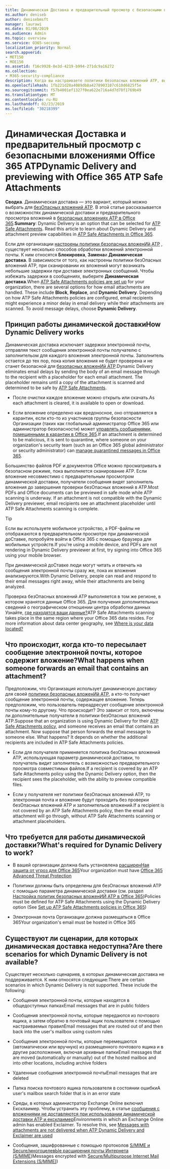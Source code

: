 ```yaml
---
title: Динамическая Доставка и предварительный просмотр с безопасными вложениями Office 365 ATP
ms.author: deniseb
author: denisebmsft
manager: laurawi
ms.date: 01/08/2019
ms.audience: Admin
ms.topic: overview
ms.service: O365-seccomp
localization_priority: Normal
search.appverid:
- MET150
- MOE150
ms.assetid: f16c9928-8e3d-4219-b994-271dc9a16272
ms.collection:
- M365-security-compliance
description: Когда вы настраиваете политики безопасных вложений ATP, вы выбираете динамическое предоставление, чтобы избежать задержки сообщений и разрешить пользователям просматривать сканируемые вложения.
ms.openlocfilehash: 1fb221d28a4089db8a4278903107c610d6825f5e
ms.sourcegitcommit: f57b4001ef1327f0ea622e716a4d7d78f1769b49
ms.translationtype: MT
ms.contentlocale: ru-RU
ms.lasthandoff: 02/23/2019
ms.locfileid: "30218399"
---
```

# <a name="dynamic-delivery-and-previewing-with-office-365-atp-safe-attachments"></a><span data-ttu-id="c6cc6-103">Динамическая Доставка и предварительный просмотр с безопасными вложениями Office 365 ATP</span><span class="sxs-lookup"><span data-stu-id="c6cc6-103">Dynamic Delivery and previewing with Office 365 ATP Safe Attachments</span></span>

<span data-ttu-id="c6cc6-p101">**Сводка**. Динамическая доставка — это вариант, который можно выбрать для [безОпасных вложений ATP](atp-safe-attachments.md). В этой статье рассказывается о возможностях динамической доставки и предварительного просмотра вложений в [безопасных вложениях ATP в Office 365](atp-safe-attachments.md).</span><span class="sxs-lookup"><span data-stu-id="c6cc6-p101">**Summary**: Dynamic Delivery is an option that can be selected for [ATP Safe Attachments](atp-safe-attachments.md). Read this article to learn about Dynamic Delivery and attachment preview capabilities in [ATP Safe Attachments in Office 365](atp-safe-attachments.md).</span></span>

<span data-ttu-id="c6cc6-p102">Если для организации [настроены политики безопасных вложенИй ATP](set-up-atp-safe-attachments-policies.md) , существует несколько способов обработки вложений электронной почты. К ним относятся **Блокировка**, **Замена**и **Динамическая доставка**. В зависимости от того, как настроены политики безОпасных вложений ATP, при сканировании их вложений могут возникать небольшие задержки при доставке электронных сообщений. Чтобы избежать задержки в сообщениях, выберите **Динамическая доставка**.</span><span class="sxs-lookup"><span data-stu-id="c6cc6-p102">When [ATP Safe Attachments policies are set up](set-up-atp-safe-attachments-policies.md) for your organization, there are several options for how email attachments are handled. These include **Block**, **Replace**, and **Dynamic Delivery**. Depending on how ATP Safe Attachments policies are configured, email recipients might experience a minor delay in email delivery while their attachments are scanned. To avoid message delays, choose **Dynamic Delivery**.</span></span>
  
## <a name="how-dynamic-delivery-works"></a><span data-ttu-id="c6cc6-110">Принцип работы динамической доставки</span><span class="sxs-lookup"><span data-stu-id="c6cc6-110">How Dynamic Delivery works</span></span>
  
<span data-ttu-id="c6cc6-p103">Динамическая доставка исключает задержки электронной почты, отправляя текст сообщения электронной почты получателю с заполнительом для каждого вложения электронной почты. Заполнитель остается до тех пор, пока копия вложения не будет проверена и не станет безопасной для [безопасных вложенИй ATP](atp-safe-attachments.md).</span><span class="sxs-lookup"><span data-stu-id="c6cc6-p103">Dynamic Delivery eliminates email delays by sending the body of an email message through to the recipient with a placeholder for each email attachment. The placeholder remains until a copy of the attachment is scanned and determined to be safe by [ATP Safe Attachments](atp-safe-attachments.md).</span></span> 

- <span data-ttu-id="c6cc6-113">После очистки каждое вложение можно открыть или скачать.</span><span class="sxs-lookup"><span data-stu-id="c6cc6-113">As each attachment is cleared, it is available to open or download.</span></span> 

- <span data-ttu-id="c6cc6-114">Если вложение определено как вредоносное, оно отправляется в карантин, если кто-то из участников группы безопасности Организации (таких как глобальный администратор Office 365 или администратор безопасности) может [управлять сообщениями, помещенными в карантин в Office 365](manage-quarantined-messages-and-files.md).</span><span class="sxs-lookup"><span data-stu-id="c6cc6-114">If an attachment is determined to be malicious, it is sent to quarantine, where someone on your organization's security team (such as an Office 365 global administrator or security administrator) can [manage quarantined messages in Office 365](manage-quarantined-messages-and-files.md).</span></span>

<span data-ttu-id="c6cc6-p104">Большинство файлов PDF и документов Office можно просматривать в безопасном режиме, пока выполняется сканирование ATP. Если вложение несовместимо с предварительным просмотром динамической доставки, получатели сообщения видят заполнитель вложения до завершения проверки безОпасных вложений в ATP.</span><span class="sxs-lookup"><span data-stu-id="c6cc6-p104">Most PDFs and Office documents can be previewed in safe mode while ATP scanning is underway. If an attachment is not compatible with the Dynamic Delivery previewer, email recipients see an attachment placeholder until ATP Safe Attachments scanning is complete.</span></span>

> [!TIP]
> <span data-ttu-id="c6cc6-117">Если вы используете мобильное устройство, а PDF-файлы не отображаются в предварительном просмотре при динамической доСтавке, попробуйте войти в Office 365 с помощью браузера для мобильных устройств.</span><span class="sxs-lookup"><span data-stu-id="c6cc6-117">If you're using a mobile device, and PDFs are not rendering in Dynamic Delivery previewer at first, try signing into Office 365 using your mobile browser.</span></span>

<span data-ttu-id="c6cc6-118">При динамической доСтавке люди могут читать и отвечать на сообщения электронной почты сразу же, пока их вложения анализируются.</span><span class="sxs-lookup"><span data-stu-id="c6cc6-118">With Dynamic Delivery, people can read and respond to their email messages right away, while their attachments are being analyzed.</span></span> 

<span data-ttu-id="c6cc6-p105">Проверка безОпасных вложений ATP выполняется в том же регионе, в котором хранятся данные Office 365. Для получения дополнительных сведений о географическом отношении центра обработки данных Узнайте, [где находятся ваши данные?](https://products.office.com/where-is-your-data-located?geo=All)</span><span class="sxs-lookup"><span data-stu-id="c6cc6-p105">ATP Safe Attachments scanning takes place in the same region where your Office 365 data resides. For more information about data center geography, see [Where is your data located?](https://products.office.com/where-is-your-data-located?geo=All)</span></span> 
  
## <a name="what-happens-when-someone-forwards-an-email-that-contains-an-attachment"></a><span data-ttu-id="c6cc6-121">Что происходит, когда кто-то пересылает сообщение электронной почты, которое содержит вложение?</span><span class="sxs-lookup"><span data-stu-id="c6cc6-121">What happens when someone forwards an email that contains an attachment?</span></span>

<span data-ttu-id="c6cc6-p106">Предположим, что Организация использует динамическую доставку для своей [политики безопасных вложенИй ATP](set-up-atp-safe-attachments-policies.md), а кто-то получает сообщение электронной почты, содержащее вложение. Теперь предположим, что пользователь переадресует сообщение электронной почты кому-то другому. Что происходит? Это зависит от того, включены ли дополнительные получатели в политики безОпасных вложений ATP.</span><span class="sxs-lookup"><span data-stu-id="c6cc6-p106">Suppose that an organization is using Dynamic Delivery for their [ATP Safe Attachments policy](set-up-atp-safe-attachments-policies.md), and someone receives an email that contains an attachment. Now suppose that person forwards the email message to someone else. What happens? It depends on whether the additional recipients are included in ATP Safe Attachments policies.</span></span>
  
- <span data-ttu-id="c6cc6-126">Если для получателя применяется политика безОпасных вложений ATP, использующая параметр динамической доставки, то получатель видит заполнитель с возможностью предварительного просмотра совместимых файлов.</span><span class="sxs-lookup"><span data-stu-id="c6cc6-126">If a recipient is covered by an ATP Safe Attachments policy using the Dynamic Delivery option, then the recipient sees the placeholder, with the ability to preview compatible files.</span></span>
    
- <span data-ttu-id="c6cc6-127">Если у получателя нет политики безОпасных вложений ATP, то электронная почта и вложение будут проходить без проверки безОпасных вложений ATP и заполнительов вложений.</span><span class="sxs-lookup"><span data-stu-id="c6cc6-127">If a recipient is not covered by an ATP Safe Attachments policy, then the email and attachment will go through, without ATP Safe Attachments scanning or attachment placeholders.</span></span>
    
## <a name="whats-required-for-dynamic-delivery-to-work"></a><span data-ttu-id="c6cc6-128">Что требуется для работы динамической доставки?</span><span class="sxs-lookup"><span data-stu-id="c6cc6-128">What's required for Dynamic Delivery to work?</span></span>

- <span data-ttu-id="c6cc6-129">В вашей организации должна быть установлена [расширенНая защита от угроз для Office 365](office-365-atp.md)</span><span class="sxs-lookup"><span data-stu-id="c6cc6-129">Your organization must have [Office 365 Advanced Threat Protection](office-365-atp.md)</span></span>
    
- <span data-ttu-id="c6cc6-130">Политики должны быть определены для безОпасных вложений ATP с помощью параметра динамической доставки (см. раздел [Настройка политик безопасных вложенИЙ ATP в Office 365](set-up-atp-safe-attachments-policies.md))</span><span class="sxs-lookup"><span data-stu-id="c6cc6-130">Policies must be defined for ATP Safe Attachments using the Dynamic Delivery option (See [Set up ATP Safe Attachments policies in Office 365](set-up-atp-safe-attachments-policies.md))</span></span>
    
- <span data-ttu-id="c6cc6-131">Электронная почта Организации должна размещаться в Office 365</span><span class="sxs-lookup"><span data-stu-id="c6cc6-131">Your organization's email must be hosted in Office 365</span></span>
    
## <a name="are-there-scenarios-for-which-dynamic-delivery-is-not-available"></a><span data-ttu-id="c6cc6-132">Существуют ли сценарии, для которых динамическая доставка недоступна?</span><span class="sxs-lookup"><span data-stu-id="c6cc6-132">Are there scenarios for which Dynamic Delivery is not available?</span></span>

<span data-ttu-id="c6cc6-p107">Существует несколько сценариев, в которых динамическая доставка не поддерживается. К ним относятся следующие:</span><span class="sxs-lookup"><span data-stu-id="c6cc6-p107">There are certain scenarios in which Dynamic Delivery is not supported. These include the following:</span></span>
  
- <span data-ttu-id="c6cc6-135">Сообщения электронной почты, которые находятся в общедоступных папках</span><span class="sxs-lookup"><span data-stu-id="c6cc6-135">Email messages that are in public folders</span></span>
    
- <span data-ttu-id="c6cc6-136">Сообщения электронной почты, которые передаются из почтового ящика, а затем обратно в почтовый ящик пользователя с помощью настраиваемых правил</span><span class="sxs-lookup"><span data-stu-id="c6cc6-136">Email messages that are routed out of and then back into the user's mailbox using custom rules</span></span>
    
- <span data-ttu-id="c6cc6-137">Сообщения электронной почты, которые перемещаются (автоматически или вручную) из размещенного почтового ящика и в другие расположения, включая архивные папки</span><span class="sxs-lookup"><span data-stu-id="c6cc6-137">Email messages that are moved (automatically or manually) out of the hosted mailbox and into other locations, including archive folders</span></span>
    
- <span data-ttu-id="c6cc6-138">Удаленные сообщения электронной почты</span><span class="sxs-lookup"><span data-stu-id="c6cc6-138">Email messages that are deleted</span></span>
    
- <span data-ttu-id="c6cc6-139">Папка поиска почтового ящика пользователя в состоянии ошибки</span><span class="sxs-lookup"><span data-stu-id="c6cc6-139">A user's mailbox search folder that is in an error state</span></span>
    
- <span data-ttu-id="c6cc6-p108">Среды, в которых администратор Exchange Online включил Ексклаимер. Чтобы устранить эту проблему, в статье [сообщения с вложениями не доставляются при использовании динамической доставки ATP и ексклаимер](https://support.microsoft.com/help/4014438/messages-with-attachments-are-not-delivered-when-atp-dynamic-delivery)</span><span class="sxs-lookup"><span data-stu-id="c6cc6-p108">Environments in which an Exchange Online admin has enabled Exclaimer. To resolve this, see [Messages with attachments are not delivered when ATP Dynamic Delivery and Exclaimer are used](https://support.microsoft.com/help/4014438/messages-with-attachments-are-not-delivered-when-atp-dynamic-delivery)</span></span>

- <span data-ttu-id="c6cc6-142">Сообщения, зашифрованные с помощью протоколов [S/MIME и Secure/многоцелевЫе расширения почты Интернета (S/MIME](s-mime-for-message-signing-and-encryption.md))</span><span class="sxs-lookup"><span data-stu-id="c6cc6-142">Messages encrypted with [Secure/Multipurpose Internet Mail Extensions (S/MIME)](s-mime-for-message-signing-and-encryption.md))</span></span>

